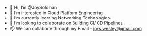 - 👋 Hi, I’m @JoySoloman
- 👀 I’m interested in Cloud Platform Engineering
- 🌱 I’m currently learning Networking Technologies.
- 💞️ I’m looking to collaborate on Building CI/ CD Pipelines.
- 📫 We can collaborte through my Email - joys.wesley@gmail.com

<!---
JoySoloman/JoySoloman is a ✨ special ✨ repository because its `README.md` (this file) appears on your GitHub profile.
You can click the Preview link to take a look at your changes.
--->
